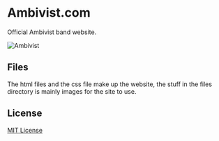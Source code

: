 # Ambivist.com
Official Ambivist band website.

![Ambivist](./files/newlogo2.jpg)

## Files

The html files and the css file make up the website, the stuff in the files directory is mainly images for the site to use.

## License

[MIT License](./LICENSE)